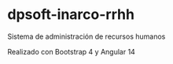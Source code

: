 # dpsoft-inarco-rrhh
Sistema de administración de recursos humanos

Realizado con Bootstrap 4 y Angular 14
